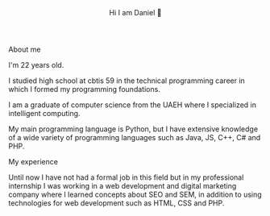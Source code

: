 <HEADER style="text-position:center;">Hi I am Daniel 👋</HEADER>
<DIV>
<p>About me</p>
<p>I'm 22 years old.</p>
<p>I studied high school at cbtis 59 in the technical programming career in which I formed my programming foundations. </p>
<p>I am a graduate of computer science from the UAEH where I specialized in intelligent computing. </p>
<p>My main programming language is Python, but I have extensive knowledge of a wide variety of programming languages ​​such as Java, JS, C++, C# and PHP. </p>
</DIV>
<DIV>
<p>My experience</p>
<p>Until now I have not had a formal job in this field but in my professional internship I was working in a web development and digital marketing company where I learned concepts about SEO and SEM, in addition to using technologies for web development such as HTML, CSS and PHP. </p>
</DIV>
